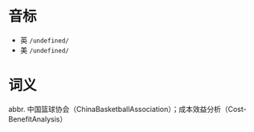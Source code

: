 # 音标

- 英 `/undefined/`
- 美 `/undefined/`

# 词义

abbr. 中国篮球协会（ChinaBasketballAssociation）；成本效益分析（Cost-BenefitAnalysis）


